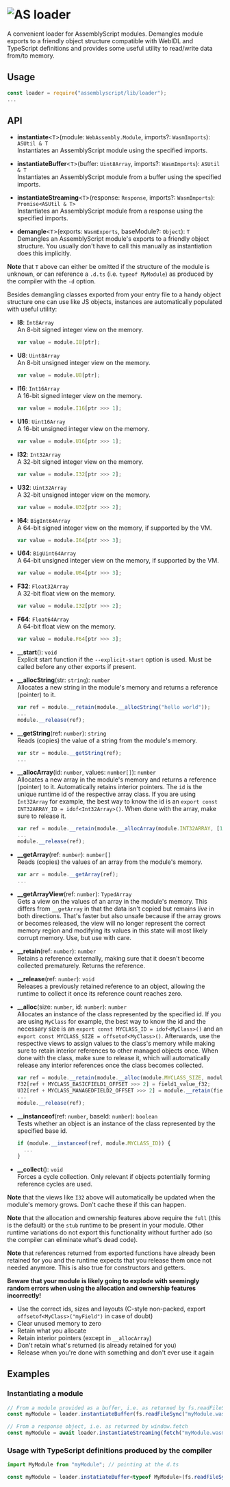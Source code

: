 ![AS](https://avatars1.githubusercontent.com/u/28916798?s=48) loader
======================

A convenient loader for AssemblyScript modules. Demangles module exports to a friendly object structure compatible with WebIDL and TypeScript definitions and provides some useful utility to read/write data from/to memory.

Usage
-----

```js
const loader = require("assemblyscript/lib/loader");
...
```

API
---

* **instantiate**<`T`>(module: `WebAssembly.Module`, imports?: `WasmImports`): `ASUtil & T`<br />
  Instantiates an AssemblyScript module using the specified imports.

* **instantiateBuffer**<`T`>(buffer: `Uint8Array`, imports?: `WasmImports`): `ASUtil & T`<br />
  Instantiates an AssemblyScript module from a buffer using the specified imports.

* **instantiateStreaming**<`T`>(response: `Response`, imports?: `WasmImports`): `Promise<ASUtil & T>`<br />
  Instantiates an AssemblyScript module from a response using the specified imports.

* **demangle**<`T`>(exports: `WasmExports`, baseModule?: `Object`): `T`<br />
  Demangles an AssemblyScript module's exports to a friendly object structure. You usually don't have to call this manually as instantiation does this implicitly.

**Note** that `T` above can either be omitted if the structure of the module is unknown, or can reference a `.d.ts` (i.e. `typeof MyModule`) as produced by the compiler with the `-d` option.

Besides demangling classes exported from your entry file to a handy object structure one can use like JS objects, instances are automatically populated with useful utility:

* **I8**: `Int8Array`<br />
  An 8-bit signed integer view on the memory.

  ```ts
  var value = module.I8[ptr];
  ```

* **U8**: `Uint8Array`<br />
  An 8-bit unsigned integer view on the memory.

  ```ts
  var value = module.U8[ptr];
  ```

* **I16**: `Int16Array`<br />
  A 16-bit signed integer view on the memory.

  ```ts
  var value = module.I16[ptr >>> 1];
  ```

* **U16**: `Uint16Array`<br />
  A 16-bit unsigned integer view on the memory.

  ```ts
  var value = module.U16[ptr >>> 1];
  ```

* **I32**: `Int32Array`<br />
  A 32-bit signed integer view on the memory.

  ```ts
  var value = module.I32[ptr >>> 2];
  ```

* **U32**: `Uint32Array`<br />
  A 32-bit unsigned integer view on the memory.

  ```ts
  var value = module.U32[ptr >>> 2];
  ```

* **I64**: `BigInt64Array`<br />
  A 64-bit signed integer view on the memory, if supported by the VM.

  ```ts
  var value = module.I64[ptr >>> 3];
  ```

* **U64**: `BigUint64Array`<br />
  A 64-bit unsigned integer view on the memory, if supported by the VM.

  ```ts
  var value = module.U64[ptr >>> 3];
  ```

* **F32**: `Float32Array`<br />
  A 32-bit float view on the memory.

  ```ts
  var value = module.I32[ptr >>> 2];
  ```

* **F64**: `Float64Array`<br />
  A 64-bit float view on the memory.

  ```ts
  var value = module.F64[ptr >>> 3];
  ```

* **__start**(): `void`<br />
  Explicit start function if the `--explicit-start` option is used. Must be called before any other exports if present.

* **__allocString**(str: `string`): `number`<br />
  Allocates a new string in the module's memory and returns a reference (pointer) to it.

  ```ts
  var ref = module.__retain(module.__allocString("hello world"));
  ...
  module.__release(ref);
  ```

* **__getString**(ref: `number`): `string`<br />
  Reads (copies) the value of a string from the module's memory.

  ```ts
  var str = module.__getString(ref);
  ...
  ```

* **__allocArray**(id: `number`, values: `number[]`): `number`<br />
  Allocates a new array in the module's memory and returns a reference (pointer) to it.
  Automatically retains interior pointers. The `id` is the unique runtime id of the respective array class. If you are using `Int32Array` for example, the best way to know the id is an `export const INT32ARRAY_ID = idof<Int32Array>()`. When done with the array, make sure to release it.

  ```ts
  var ref = module.__retain(module.__allocArray(module.INT32ARRAY, [1, 2, 3]));
  ...
  module.__release(ref);
  ```

* **__getArray**(ref: `number`): `number[]`<br />
  Reads (copies) the values of an array from the module's memory.

  ```ts
  var arr = module.__getArray(ref);
  ...
  ```

* **__getArrayView**(ref: `number`): `TypedArray`<br />
  Gets a view on the values of an array in the module's memory. This differs from `__getArray` in that the data isn't copied but remains *live* in both directions. That's faster but also unsafe because if the array grows or becomes released, the view will no longer represent the correct memory region and modifying its values in this state will most likely corrupt memory. Use, but use with care.

* **__retain**(ref: `number`): `number`<br />
  Retains a reference externally, making sure that it doesn't become collected prematurely. Returns the reference.

* **__release**(ref: `number`): `void`<br />
  Releases a previously retained reference to an object, allowing the runtime to collect it once its reference count reaches zero.

* **__alloc**(size: `number`, id: `number`): `number`<br />
  Allocates an instance of the class represented by the specified id. If you are using `MyClass` for example, the best way to know the id and the necessary size is an `export const MYCLASS_ID = idof<MyClass>()` and an `export const MYCLASS_SIZE = offsetof<MyClass>()`. Afterwards, use the respective views to assign values to the class's memory while making sure to retain interior references to other managed objects once. When done with the class, make sure to release it, which will automatically release any interior references once the class becomes collected.

  ```ts
  var ref = module.__retain(module.__alloc(module.MYCLASS_SIZE, module.MYCLASS_ID));
  F32[ref + MYCLASS_BASICFIELD1_OFFSET >>> 2] = field1_value_f32;
  U32[ref + MYCLASS_MANAGEDFIELD2_OFFSET >>> 2] = module.__retain(field2_value_ref);
  ...
  module.__release(ref);
  ```

* **__instanceof**(ref: `number`, baseId: `number`): `boolean`<br />
  Tests whether an object is an instance of the class represented by the specified base id.

  ```ts
  if (module.__instanceof(ref, module.MYCLASS_ID)) {
    ...
  }
  ```

* **__collect**(): `void`<br />
  Forces a cycle collection. Only relevant if objects potentially forming reference cycles are used.

**Note** that the views like `I32` above will automatically be updated when the module's memory grows. Don't cache these if this can happen.

**Note** that the allocation and ownership features above require the `full` (this is the default) or the `stub` runtime to be present in your module. Other runtime variations do not export this functionality without further ado (so the compiler can eliminate what's dead code).

**Note** that references returned from exported functions have already been retained for you and the runtime expects that you release them once not needed anymore. This is also true for constructors and getters.

**Beware that your module is likely going to explode with seemingly random errors when using the allocation and ownership features incorrectly!**

* Use the correct ids, sizes and layouts (C-style non-packed, export `offsetof<MyClass>("myField")` in case of doubt)
* Clear unused memory to zero
* Retain what you allocate
* Retain interior pointers (except in `__allocArray`)
* Don't retain what's returned (is already retained for you)
* Release when you're done with something and don't ever use it again

Examples
--------

### Instantiating a module

```js
// From a module provided as a buffer, i.e. as returned by fs.readFileSync
const myModule = loader.instantiateBuffer(fs.readFileSync("myModule.wasm"), myImports);

// From a response object, i.e. as returned by window.fetch
const myModule = await loader.instantiateStreaming(fetch("myModule.wasm"), myImports);
```

### Usage with TypeScript definitions produced by the compiler

```ts
import MyModule from "myModule"; // pointing at the d.ts

const myModule = loader.instatiateBuffer<typeof MyModule>(fs.readFileSync("myModule.wasm"), myImports);
```
